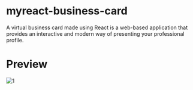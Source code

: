 # myreact-business-card
A virtual business card made using React is a web-based application that provides an interactive and modern way of presenting your professional profile. 

# Preview
![1](https://user-images.githubusercontent.com/73266650/220494028-19154c50-e172-4c1f-998e-73491b27f6d8.PNG)
